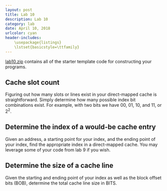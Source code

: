 ```yaml
---
layout: post
title: Lab 10
description: Lab 10
category: lab
date: April 10, 2018
urlcolor: cyan
header-includes:
    \usepackage{listings}
    \lstset{basicstyle=\ttfamily}
---
```

[lab10.zip](https://www.evernote.com/l/AAKHQCGkWA9MYIbeAF66rm5y7FtFnUPLzSg)
contains all of the starter template code for constructing your programs.

## Cache slot count

Figuring out how many slots or lines exist in your direct-mapped cache is straightforward.
Simply determine how many possible index bit combinations exist.
For example, with two bits we have 00, 01, 10, and 11, or $2^2$.

## Determine the index of a would-be cache entry

Given an address, a starting point for your index, and the ending point of your index, find the appropriate index in a direct-mapped cache.
You may leverage some of your code from lab 9 if you wish.

## Determine the size of a cache line

Given the starting and ending point of your index as well as the block offset bits (BOB), determine the total cache line size in BITS.
